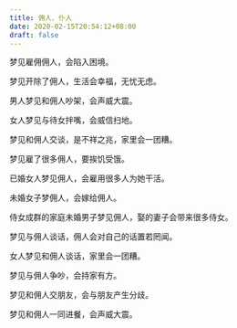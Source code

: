 ```yaml
---
title: 佣人、仆人
date: 2020-02-15T20:54:12+08:00
draft: false
---
```


梦见雇佣佣人，会陷入困境。<br>


梦见开除了佣人，生活会幸福，无忧无虑。<br>


男人梦见和佣人吵架，会声威大震。<br>


女人梦见与待女拌嘴，会威信扫地。<br>


梦见和佣人交谈，是不祥之兆，家里会一团糟。<br>


梦见雇了很多佣人，要挨饥受饿。<br>


已婚女人梦见佣人，会雇用很多人为她干活。<br>


未婚女子梦佣人，会嫁给佣人。<br>


侍女成群的家庭未婚男子梦见佣人，娶的妻子会带来很多侍女。<br>


梦见与佣人谈话，佣人会对自己的话置若罔闻。<br>


女人梦见和佣人谈话，家里会一团糟。<br>


梦见与佣人争吵，会持家有方。<br>


梦见和佣人交朋友，会与朋友产生分歧。<br>


梦见和佣人一同进餐，会声威大震。<br>
